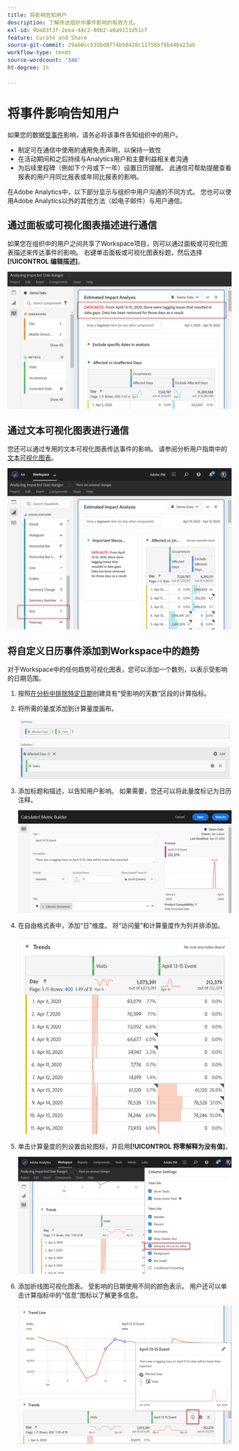 ```yaml
---
title: 将影响告知用户
description: 了解传达组织中事件影响的有效方式。
exl-id: 9ba83f3f-2eea-44c2-80b2-a0a9111d51cf
feature: Curate and Share
source-git-commit: 29ab0cc535bd8f74b50428c11756bf8b446a23ab
workflow-type: tm+mt
source-wordcount: '346'
ht-degree: 1%

---
```


# 将事件影响告知用户

如果您的数据[受事件](overview.md)影响，请务必将该事件告知组织中的用户。

* 制定可在通信中使用的通用免责声明，以保持一致性
* 在活动期间和之后持续与Analytics用户和主要利益相关者沟通
* 为后续里程碑（例如下个月或下一年）设置日历提醒。 此通信可帮助提醒查看报表的用户月同比报表或年同比报表的影响。

在Adobe Analytics中，以下部分显示与组织中用户沟通的不同方式。 您也可以使用Adobe Analytics以外的其他方法（如电子邮件）与用户通信。

## 通过面板或可视化图表描述进行通信

如果您在组织中的用户之间共享了Workspace项目，则可以通过面板或可视化图表描述来传达事件的影响。 右键单击面板或可视化图表标题，然后选择&#x200B;**[!UICONTROL 编辑描述]**。

![面板说明](assets/panel_description.png)

## 通过文本可视化图表进行通信

您还可以通过专用的文本可视化图表传达事件的影响。 请参阅分析用户指南中的[文本可视化图表](/help/analyze/analysis-workspace/visualizations/text.md)。

![文本可视化图表](assets/text_visualization.png)

## 将自定义日历事件添加到Workspace中的趋势

对于Workspace中的任何趋势可视化图表，您可以添加一个数列，以表示受影响的日期范围。

1. 按照[在分析中排除特定日期](segments.md)创建具有“受影响的天数”区段的计算指标。
1. 将所需的量度添加到计算量度画布。

   ![量度](assets/calcmetric_event.png)

1. 添加标题和描述，以告知用户影响。 如果需要，您还可以将此量度标记为日历注释。

   ![标题和描述](assets/calcmetric_title_description.png)

1. 在自由格式表中，添加“日”维度。 将“访问量”和计算量度作为列并排添加。

   ![自由格式表](assets/calcmetric_freeform.png)

1. 单击计算量度的列设置齿轮图标，并启用&#x200B;**[!UICONTROL 将零解释为没有值]**。

   ![计算量度设置](assets/calcmetric_zero_no_value.png)

1. 添加折线图可视化图表。 受影响的日期使用不同的颜色表示。 用户还可以单击计算指标中的“信息”图标以了解更多信息。

   ![信息图标](assets/calcmetric_infoicon.png)

